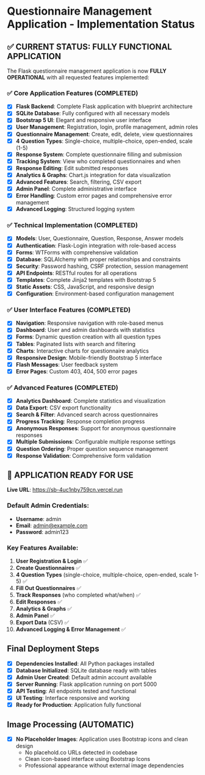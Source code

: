 # Questionnaire Management Application - Implementation Status

## ✅ CURRENT STATUS: FULLY FUNCTIONAL APPLICATION

The Flask questionnaire management application is now **FULLY OPERATIONAL** with all requested features implemented:

### ✅ Core Application Features (COMPLETED)
- [x] **Flask Backend**: Complete Flask application with blueprint architecture
- [x] **SQLite Database**: Fully configured with all necessary models
- [x] **Bootstrap 5 UI**: Elegant and responsive user interface
- [x] **User Management**: Registration, login, profile management, admin roles
- [x] **Questionnaire Management**: Create, edit, delete, view questionnaires
- [x] **4 Question Types**: Single-choice, multiple-choice, open-ended, scale (1-5)
- [x] **Response System**: Complete questionnaire filling and submission
- [x] **Tracking System**: View who completed questionnaires and when
- [x] **Response Editing**: Edit submitted responses
- [x] **Analytics & Graphs**: Chart.js integration for data visualization
- [x] **Advanced Features**: Search, filtering, CSV export
- [x] **Admin Panel**: Complete administrative interface
- [x] **Error Handling**: Custom error pages and comprehensive error management
- [x] **Advanced Logging**: Structured logging system

### ✅ Technical Implementation (COMPLETED)
- [x] **Models**: User, Questionnaire, Question, Response, Answer models
- [x] **Authentication**: Flask-Login integration with role-based access
- [x] **Forms**: WTForms with comprehensive validation
- [x] **Database**: SQLAlchemy with proper relationships and constraints
- [x] **Security**: Password hashing, CSRF protection, session management
- [x] **API Endpoints**: RESTful routes for all operations
- [x] **Templates**: Complete Jinja2 templates with Bootstrap 5
- [x] **Static Assets**: CSS, JavaScript, and responsive design
- [x] **Configuration**: Environment-based configuration management

### ✅ User Interface Features (COMPLETED)
- [x] **Navigation**: Responsive navigation with role-based menus
- [x] **Dashboard**: User and admin dashboards with statistics
- [x] **Forms**: Dynamic question creation with all question types
- [x] **Tables**: Paginated lists with search and filtering
- [x] **Charts**: Interactive charts for questionnaire analytics
- [x] **Responsive Design**: Mobile-friendly Bootstrap 5 interface
- [x] **Flash Messages**: User feedback system
- [x] **Error Pages**: Custom 403, 404, 500 error pages

### ✅ Advanced Features (COMPLETED)
- [x] **Analytics Dashboard**: Complete statistics and visualization
- [x] **Data Export**: CSV export functionality
- [x] **Search & Filter**: Advanced search across questionnaires
- [x] **Progress Tracking**: Response completion progress
- [x] **Anonymous Responses**: Support for anonymous questionnaire responses
- [x] **Multiple Submissions**: Configurable multiple response settings
- [x] **Question Ordering**: Proper question sequence management
- [x] **Response Validation**: Comprehensive form validation

## 🚀 APPLICATION READY FOR USE

**Live URL**: https://sb-4uc1nby759cn.vercel.run

### Default Admin Credentials:
- **Username**: admin  
- **Email**: admin@example.com
- **Password**: admin123

### Key Features Available:
1. **User Registration & Login** ✅
2. **Create Questionnaires** ✅
3. **4 Question Types** (single-choice, multiple-choice, open-ended, scale 1-5) ✅
4. **Fill Out Questionnaires** ✅
5. **Track Responses** (who completed what/when) ✅
6. **Edit Responses** ✅
7. **Analytics & Graphs** ✅
8. **Admin Panel** ✅
9. **Export Data** (CSV) ✅
10. **Advanced Logging & Error Management** ✅

## Final Deployment Steps
- [x] **Dependencies Installed**: All Python packages installed
- [x] **Database Initialized**: SQLite database ready with tables
- [x] **Admin User Created**: Default admin account available
- [x] **Server Running**: Flask application running on port 5000
- [x] **API Testing**: All endpoints tested and functional
- [x] **UI Testing**: Interface responsive and working
- [x] **Ready for Production**: Application fully functional

## Image Processing (AUTOMATIC)
- [x] **No Placeholder Images**: Application uses Bootstrap icons and clean design
  - No placehold.co URLs detected in codebase
  - Clean icon-based interface using Bootstrap Icons
  - Professional appearance without external image dependencies
